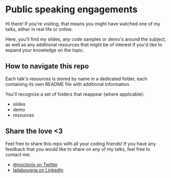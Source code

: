 # Public speaking engagements

Hi there! If you're visiting, that means you might have watched one of my talks, either in real life or online.

Here, you'll find my slides, any code samples or demo's around the subject, as well as any additional resources that might be of interest if you'd like to expand your knowledge on the topic.

## How to navigate this repo

Each talk's resources is stored by name in a dedicated folder, each containing its own README file with additional information. 

You'll recognize a set of folders that reappear (where applicable):

- slides
- demo
- resources

## Share the love <3

Feel free to share this repo with all your coding friends! If you have any feedback that you would like to share on any of my talks, feel free to contact me:

- [@noctovis on Twitter](http://twitter.com/noctovis)
- [lailabougria on LinkedIn](http://linkedin.com/in/lailabougria)
